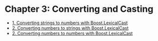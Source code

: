 # Chapter 3: Converting and Casting

- [1. Converting strings to numbers with Boost.LexicalCast](recipe_01/README.md)
- [2. Converting numbers to strings with Boost.LexicalCast](recipe_02/README.md)
- [2. Converting numbers to numbers with Boost.LexicalCast](recipe_03/README.md)

